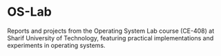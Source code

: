 # OS-Lab
Reports and projects from the Operating System Lab course (CE-408) at Sharif University of Technology, featuring practical implementations and experiments in operating systems.

